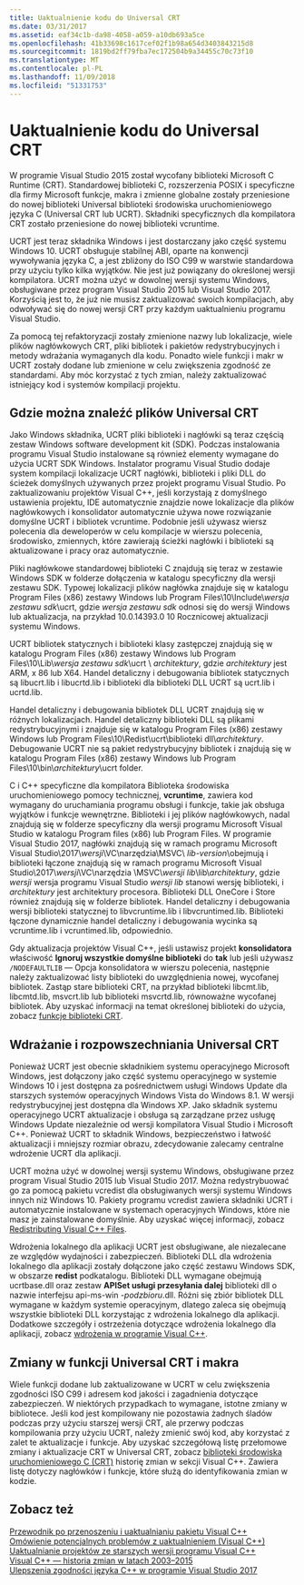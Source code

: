 ```yaml
---
title: Uaktualnienie kodu do Universal CRT
ms.date: 03/31/2017
ms.assetid: eaf34c1b-da98-4058-a059-a10db693a5ce
ms.openlocfilehash: 41b33698c1617cef02f1b98a654d3403843215d8
ms.sourcegitcommit: 1819bd2ff79fba7ec172504b9a34455c70c73f10
ms.translationtype: MT
ms.contentlocale: pl-PL
ms.lasthandoff: 11/09/2018
ms.locfileid: "51331753"
---
```

# <a name="upgrade-your-code-to-the-universal-crt"></a>Uaktualnienie kodu do Universal CRT

W programie Visual Studio 2015 został wycofany biblioteki Microsoft C Runtime (CRT). Standardowej biblioteki C, rozszerzenia POSIX i specyficzne dla firmy Microsoft funkcje, makra i zmienne globalne zostały przeniesione do nowej biblioteki Universal biblioteki środowiska uruchomieniowego języka C (Universal CRT lub UCRT). Składniki specyficznych dla kompilatora CRT zostało przeniesione do nowej biblioteki vcruntime.

UCRT jest teraz składnika Windows i jest dostarczany jako część systemu Windows 10. UCRT obsługuje stabilnej ABI, oparte na konwencji wywoływania języka C, a jest zbliżony do ISO C99 w warstwie standardowa przy użyciu tylko kilka wyjątków. Nie jest już powiązany do określonej wersji kompilatora. UCRT można użyć w dowolnej wersji systemu Windows, obsługiwane przez program Visual Studio 2015 lub Visual Studio 2017. Korzyścią jest to, że już nie musisz zaktualizować swoich kompilacjach, aby odwoływać się do nowej wersji CRT przy każdym uaktualnieniu programu Visual Studio.

Za pomocą tej refaktoryzacji zostały zmienione nazwy lub lokalizacje, wiele plików nagłówkowych CRT, pliki bibliotek i pakietów redystrybucyjnych i metody wdrażania wymaganych dla kodu. Ponadto wiele funkcji i makr w UCRT zostały dodane lub zmienione w celu zwiększenia zgodność ze standardami. Aby móc korzystać z tych zmian, należy zaktualizować istniejący kod i systemów kompilacji projektu.

## <a name="where-to-find-the-universal-crt-files"></a>Gdzie można znaleźć plików Universal CRT

Jako Windows składnika, UCRT pliki biblioteki i nagłówki są teraz częścią zestaw Windows software development kit (SDK). Podczas instalowania programu Visual Studio instalowane są również elementy wymagane do użycia UCRT SDK Windows. Instalator programu Visual Studio dodaje system kompilacji lokalizacje UCRT nagłówki, biblioteki i pliki DLL do ścieżek domyślnych używanych przez projekt programu Visual Studio. Po zaktualizowaniu projektów Visual C++, jeśli korzystają z domyślnego ustawienia projektu, IDE automatycznie znajdzie nowe lokalizacje dla plików nagłówkowych i konsolidator automatycznie używa nowe rozwiązanie domyślne UCRT i bibliotek vcruntime. Podobnie jeśli używasz wiersz polecenia dla deweloperów w celu kompilacje w wierszu polecenia, środowisko, zmiennych, które zawierają ścieżki nagłówki i biblioteki są aktualizowane i pracy oraz automatycznie.

Pliki nagłówkowe standardowej biblioteki C znajdują się teraz w zestawie Windows SDK w folderze dołączenia w katalogu specyficzny dla wersji zestawu SDK. Typowej lokalizacji plików nagłówka znajduje się w katalogu Program Files (x86) zestawy Windows lub Program Files\\10\\Include\\_wersja zestawu sdk_\\ucrt, gdzie _wersja zestawu sdk_ odnosi się do wersji Windows lub aktualizacja, na przykład 10.0.14393.0 10 Rocznicowej aktualizacji systemu Windows.

UCRT bibliotek statycznych i biblioteki klasy zastępczej znajdują się w katalogu Program Files (x86) zestawy Windows lub Program Files\\10\\Lib\\_wersja zestawu sdk_\\ucrt \\ _architektury_, gdzie _architektury_ jest ARM, x 86 lub X64. Handel detaliczny i debugowania bibliotek statycznych są libucrt.lib i libucrtd.lib i biblioteki dla biblioteki DLL UCRT są ucrt.lib i ucrtd.lib.

Handel detaliczny i debugowania bibliotek DLL UCRT znajdują się w różnych lokalizacjach. Handel detaliczny biblioteki DLL są plikami redystrybucyjnymi i znajduje się w katalogu Program Files (x86) zestawy Windows lub Program Files\\10\\Redist\\ucrt\\biblioteki dll\\_architektury_\. Debugowanie UCRT nie są pakiet redystrybucyjny bibliotek i znajdują się w katalogu Program Files (x86) zestawy Windows lub Program Files\\10\\bin\\_architektury_\\ucrt folder.

C i C++ specyficzne dla kompilatora Biblioteka środowiska uruchomieniowego pomocy technicznej, **vcruntime**, zawiera kod wymagany do uruchamiania programu obsługi i funkcje, takie jak obsługa wyjątków i funkcje wewnętrzne. Biblioteki i jej plików nagłówkowych, nadal znajdują się w folderze specyficzny dla wersji programu Microsoft Visual Studio w katalogu Program files (x86) lub Program Files. W programie Visual Studio 2017, nagłówki znajdują się w ramach programu Microsoft Visual Studio\\2017\\_wersji_\\VC\\narzędzia\\MSVC\\  _lib-version_\\obejmują i biblioteki łączone znajdują się w ramach programu Microsoft Visual Studio\\2017\\_wersji_\\VC\\narzędzia \\MSVC\\_wersji lib_\\lib\\_architektury_, gdzie _wersji_ wersja programu Visual Studio _wersji lib_ stanowi wersję biblioteki, i _architektury_ jest architektury procesora. Biblioteki DLL OneCore i Store również znajdują się w folderze bibliotek. Handel detaliczny i debugowania wersji biblioteki statycznej to libvcruntime.lib i libvcruntimed.lib. Biblioteki łączone dynamicznie handel detaliczny i debugowania wycinka są vcruntime.lib i vcruntimed.lib, odpowiednio.

Gdy aktualizacja projektów Visual C++, jeśli ustawisz projekt **konsolidatora** właściwość **Ignoruj wszystkie domyślne biblioteki** do **tak** lub jeśli używasz `/NODEFAULTLIB` — Opcja konsolidatora w wierszu polecenia, następnie należy zaktualizować listy biblioteki do uwzględnienia nowej, wycofanej bibliotek. Zastąp stare biblioteki CRT, na przykład biblioteki libcmt.lib, libcmtd.lib, msvcrt.lib lub biblioteki msvcrtd.lib, równoważne wycofanej bibliotek. Aby uzyskać informacji na temat określonej biblioteki do użycia, zobacz [funkcje biblioteki CRT](../c-runtime-library/crt-library-features.md).

## <a name="deployment-and-redistribution-of-the-universal-crt"></a>Wdrażanie i rozpowszechniania Universal CRT

Ponieważ UCRT jest obecnie składnikiem systemu operacyjnego Microsoft Windows, jest dołączony jako część systemu operacyjnego w systemie Windows 10 i jest dostępna za pośrednictwem usługi Windows Update dla starszych systemów operacyjnych Windows Vista do Windows 8.1. W wersji redystrybucyjnej jest dostępna dla Windows XP. Jako składnik systemu operacyjnego UCRT aktualizacje i obsługa są zarządzane przez usługę Windows Update niezależnie od wersji kompilatora Visual Studio i Microsoft C++. Ponieważ UCRT to składnik Windows, bezpieczeństwo i łatwość aktualizacji i mniejszy rozmiar obrazu, zdecydowanie zalecamy centralne wdrożenie UCRT dla aplikacji.

UCRT można użyć w dowolnej wersji systemu Windows, obsługiwane przez program Visual Studio 2015 lub Visual Studio 2017. Można redystrybuować go za pomocą pakietu vcredist dla obsługiwanych wersji systemu Windows innych niż Windows 10. Pakiety programu vcredist zawiera składniki UCRT i automatycznie instalowane w systemach operacyjnych Windows, które nie masz je zainstalowane domyślnie. Aby uzyskać więcej informacji, zobacz [Redistributing Visual C++ Files](../ide/redistributing-visual-cpp-files.md).

Wdrożenia lokalnego dla aplikacji UCRT jest obsługiwane, ale niezalecane ze względów wydajności i zabezpieczeń. Biblioteki DLL dla wdrożenia lokalnego dla aplikacji zostały dołączone jako część zestawu Windows SDK, w obszarze **redist** podkatalogu. Biblioteki DLL wymagane obejmują ucrtbase.dll oraz zestaw **APISet usługi przesyłania dalej** biblioteki dll o nazwie interfejsu api-ms-win -_podzbioru_.dll. Różni się zbiór bibliotek DLL wymagane w każdym systemie operacyjnym, dlatego zaleca się obejmują wszystkie biblioteki DLL korzystając z wdrożenia lokalnego dla aplikacji. Dodatkowe szczegóły i ostrzeżenia dotyczące wdrożenia lokalnego dla aplikacji, zobacz [wdrożenia w programie Visual C++](../ide/deployment-in-visual-cpp.md).

## <a name="changes-to-the-universal-crt-functions-and-macros"></a>Zmiany w funkcji Universal CRT i makra

Wiele funkcji dodane lub zaktualizowane w UCRT w celu zwiększenia zgodności ISO C99 i adresem kod jakości i zagadnienia dotyczące zabezpieczeń. W niektórych przypadkach to wymagane, istotne zmiany w bibliotece. Jeśli kod jest kompilowany nie pozostawia żadnych śladów podczas przy użyciu starszej wersji CRT, ale przerwy podczas kompilowania przy użyciu UCRT, należy zmienić swój kod, aby korzystać z zalet te aktualizacje i funkcje. Aby uzyskać szczegółową listę przełomowe zmiany i aktualizacje CRT w Universal CRT, zobacz [biblioteki środowiska uruchomieniowego C (CRT)](visual-cpp-change-history-2003-2015.md#BK_CRT) historię zmian w sekcji Visual C++. Zawiera listę dotyczy nagłówków i funkcje, które służą do identyfikowania zmian w kodzie.

## <a name="see-also"></a>Zobacz też

[Przewodnik po przenoszeniu i uaktualnianiu pakietu Visual C++](visual-cpp-porting-and-upgrading-guide.md)<br/>
[Omówienie potencjalnych problemów z uaktualnieniem (Visual C++)](overview-of-potential-upgrade-issues-visual-cpp.md)<br/>
[Uaktualnianie projektów ze starszych wersji programu Visual C++](upgrading-projects-from-earlier-versions-of-visual-cpp.md)<br/>
[Visual C++ — historia zmian w latach 2003–2015](visual-cpp-change-history-2003-2015.md)<br/>
[Ulepszenia zgodności języka C++ w programie Visual Studio 2017](../cpp-conformance-improvements-2017.md)